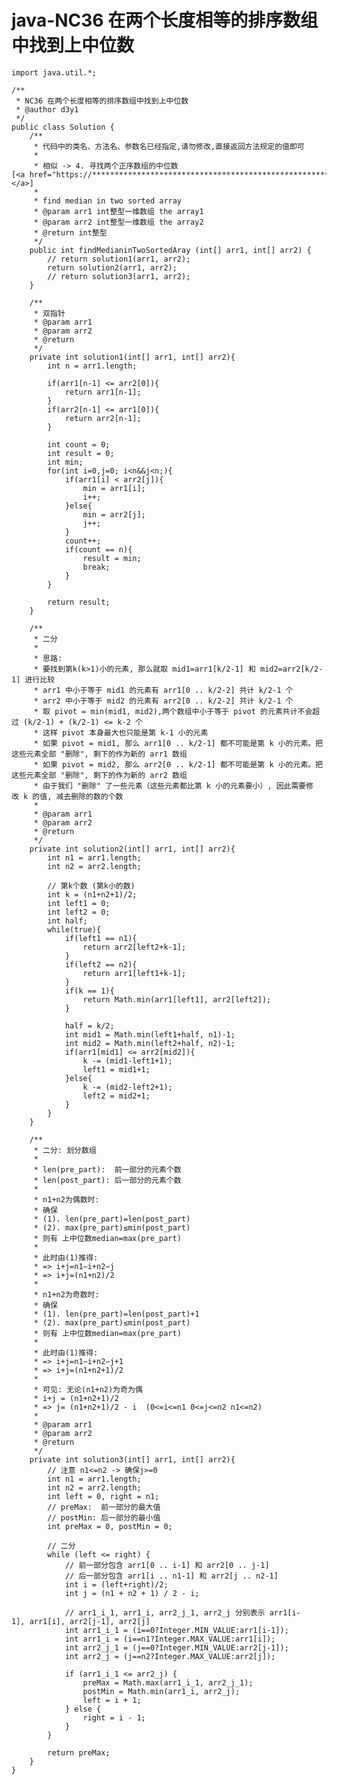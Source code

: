 # java-NC36 在两个长度相等的排序数组中找到上中位数


    import java.util.*;
    
    /**
     * NC36 在两个长度相等的排序数组中找到上中位数
     * @author d3y1
     */
    public class Solution {
        /**
         * 代码中的类名、方法名、参数名已经指定,请勿修改,直接返回方法规定的值即可
         *
         * 相似 -> 4. 寻找两个正序数组的中位数[<a href="https://***********************************************************n/">...</a>]
         *
         * find median in two sorted array
         * @param arr1 int整型一维数组 the array1
         * @param arr2 int整型一维数组 the array2
         * @return int整型
         */
        public int findMedianinTwoSortedAray (int[] arr1, int[] arr2) {
            // return solution1(arr1, arr2);
            return solution2(arr1, arr2);
            // return solution3(arr1, arr2);
        }
    
        /**
         * 双指针
         * @param arr1
         * @param arr2
         * @return
         */
        private int solution1(int[] arr1, int[] arr2){
            int n = arr1.length;
    
            if(arr1[n-1] <= arr2[0]){
                return arr1[n-1];
            }
            if(arr2[n-1] <= arr1[0]){
                return arr2[n-1];
            }
    
            int count = 0;
            int result = 0;
            int min;
            for(int i=0,j=0; i<n&&j<n;){
                if(arr1[i] < arr2[j]){
                    min = arr1[i];
                    i++;
                }else{
                    min = arr2[j];
                    j++;
                }
                count++;
                if(count == n){
                    result = min;
                    break;
                }
            }
    
            return result;
        }
    
        /**
         * 二分
         *
         * 思路:
         * 要找到第k(k>1)小的元素, 那么就取 mid1=arr1[k/2-1] 和 mid2=arr2[k/2-1] 进行比较
         * arr1 中小于等于 mid1 的元素有 arr1[0 .. k/2-2] 共计 k/2-1 个
         * arr2 中小于等于 mid2 的元素有 arr2[0 .. k/2-2] 共计 k/2-1 个
         * 取 pivot = min(mid1, mid2),两个数组中小于等于 pivot 的元素共计不会超过 (k/2-1) + (k/2-1) <= k-2 个
         * 这样 pivot 本身最大也只能是第 k-1 小的元素
         * 如果 pivot = mid1, 那么 arr1[0 .. k/2-1] 都不可能是第 k 小的元素。把这些元素全部 "删除", 剩下的作为新的 arr1 数组
         * 如果 pivot = mid2, 那么 arr2[0 .. k/2-1] 都不可能是第 k 小的元素。把这些元素全部 "删除", 剩下的作为新的 arr2 数组
         * 由于我们 "删除" 了一些元素（这些元素都比第 k 小的元素要小）, 因此需要修改 k 的值, 减去删除的数的个数
         *
         * @param arr1
         * @param arr2
         * @return
         */
        private int solution2(int[] arr1, int[] arr2){
            int n1 = arr1.length;
            int n2 = arr2.length;
    
            // 第k个数 (第k小的数)
            int k = (n1+n2+1)/2;
            int left1 = 0;
            int left2 = 0;
            int half;
            while(true){
                if(left1 == n1){
                    return arr2[left2+k-1];
                }
                if(left2 == n2){
                    return arr1[left1+k-1];
                }
                if(k == 1){
                    return Math.min(arr1[left1], arr2[left2]);
                }
    
                half = k/2;
                int mid1 = Math.min(left1+half, n1)-1;
                int mid2 = Math.min(left2+half, n2)-1;
                if(arr1[mid1] <= arr2[mid2]){
                    k -= (mid1-left1+1);
                    left1 = mid1+1;
                }else{
                    k -= (mid2-left2+1);
                    left2 = mid2+1;
                }
            }
        }
    
        /**
         * 二分: 划分数组
         *
         * len(pre_part):  前一部分的元素个数
         * len(post_part): 后一部分的元素个数
         *
         * n1+n2为偶数时:
         * 确保
         * (1). len(pre_part)=len(post_part)
         * (2). max(pre_part)≤min(post_part)
         * 则有 上中位数median=max(pre_part)
         *
         * 此时由(1)推得:
         * => i+j=n1−i+n2−j
         * => i+j=(n1+n2)/2
         *
         * n1+n2为奇数时:
         * 确保
         * (1). len(pre_part)=len(post_part)+1
         * (2). max(pre_part)≤min(post_part)
         * 则有 上中位数median=max(pre_part)
         *
         * 此时由(1)推得:
         * => i+j=n1−i+n2−j+1
         * => i+j=(n1+n2+1)/2
         *
         * 可见: 无论(n1+n2)为奇为偶
         * i+j = (n1+n2+1)/2
         * => j= (n1+n2+1)/2 - i  (0<=i<=n1 0<=j<=n2 n1<=n2)
         *
         * @param arr1
         * @param arr2
         * @return
         */
        private int solution3(int[] arr1, int[] arr2){
            // 注意 n1<=n2 -> 确保j>=0
            int n1 = arr1.length;
            int n2 = arr2.length;
            int left = 0, right = n1;
            // preMax:  前一部分的最大值
            // postMin: 后一部分的最小值
            int preMax = 0, postMin = 0;
    
            // 二分
            while (left <= right) {
                // 前一部分包含 arr1[0 .. i-1] 和 arr2[0 .. j-1]
                // 后一部分包含 arr1[i .. n1-1] 和 arr2[j .. n2-1]
                int i = (left+right)/2;
                int j = (n1 + n2 + 1) / 2 - i;
    
                // arr1_i_1, arr1_i, arr2_j_1, arr2_j 分别表示 arr1[i-1], arr1[i], arr2[j-1], arr2[j]
                int arr1_i_1 = (i==0?Integer.MIN_VALUE:arr1[i-1]);
                int arr1_i = (i==n1?Integer.MAX_VALUE:arr1[i]);
                int arr2_j_1 = (j==0?Integer.MIN_VALUE:arr2[j-1]);
                int arr2_j = (j==n2?Integer.MAX_VALUE:arr2[j]);
    
                if (arr1_i_1 <= arr2_j) {
                    preMax = Math.max(arr1_i_1, arr2_j_1);
                    postMin = Math.min(arr1_i, arr2_j);
                    left = i + 1;
                } else {
                    right = i - 1;
                }
            }
    
            return preMax;
        }
    }

  

